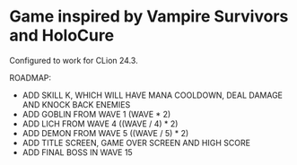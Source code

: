 
# Game inspired by Vampire Survivors and HoloCure

Configured to work for CLion 24.3.

ROADMAP:

- ADD SKILL K, WHICH WILL HAVE MANA COOLDOWN, DEAL DAMAGE AND
KNOCK BACK ENEMIES
- ADD GOBLIN FROM WAVE 1 (WAVE * 2)
- ADD LICH FROM WAVE 4 ((WAVE / 4) * 2)
- ADD DEMON FROM WAVE 5 ((WAVE / 5) * 2)
- ADD TITLE SCREEN, GAME OVER SCREEN AND HIGH SCORE
- ADD FINAL BOSS IN WAVE 15




